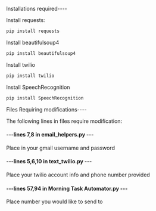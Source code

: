 Installations required----

Install requests:
```bash
pip install requests
```

Install beautifulsoup4
```bash
pip install beautifulsoup4
```

Install twilio
```bash
pip install twilio
```

Install SpeechRecognition
```bash
pip install SpeechRecognition
```

Files Requiring modifications----

The following lines in files require modification:

#### ---lines 7,8 in email_helpers.py --- 
Place in your gmail username and password

#### ---lines 5,6,10 in text_twilio.py --- 
Place your twilio account info and phone number provided

#### ---lines 57,94 in Morning Task Automator.py ---
Place number you would like to send to
